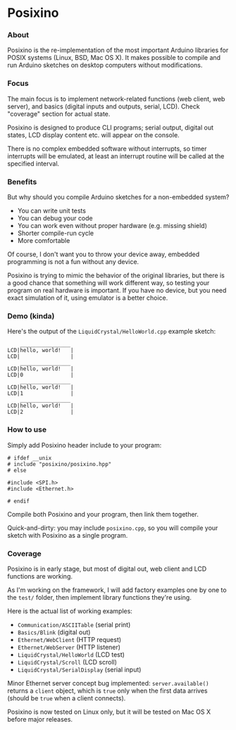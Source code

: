 Posixino
========

### About ###

Posixino is the re-implementation 
of the most important Arduino libraries for
POSIX systems (Linux, BSD, Mac OS X).
It makes possible to compile and run
Arduino sketches on desktop computers
without modifications.

### Focus ###

The main focus is to implement network-related
functions (web client, web server),
and basics (digital inputs and outputs, serial, LCD).
Check "coverage" section for actual state. 

Posixino is designed to produce CLI programs;
serial output, digital out states, LCD display content etc.
will appear on the console.

There is no complex embedded software without interrupts,
so timer interrupts will be emulated,
at least an interrupt routine will be called
at the specified interval.

### Benefits ###

But why should you compile Arduino
sketches for a non-embedded system?

- You can write unit tests
- You can debug your code
- You can work even without proper hardware (e.g. missing shield)
- Shorter compile-run cycle
- More comfortable

Of course, I don't want you to throw your device away,
embedded programming is not a fun without any device.

Posixino is trying to mimic the behavior of the original libraries,
but there is a good chance that something will work different way,
so testing your program on real hardware is important. 
If you have no device, but you need exact simulation of it,
using emulator is a better choice.

### Demo (kinda) ###

Here's the output of the 
`LiquidCrystal/HelloWorld.cpp` example sketch:
    
```
    ________________
LCD|hello, world!   |
LCD|                |
    ________________
LCD|hello, world!   |
LCD|0               |
    ________________
LCD|hello, world!   |
LCD|1               |
    ________________
LCD|hello, world!   |
LCD|2               |
```

### How to use ###

Simply add Posixino header include to your program:

```
# ifdef __unix
# include "posixino/posixino.hpp"
# else

#include <SPI.h>
#include <Ethernet.h>

# endif
```
Compile both Posixino and your program,
then link them together.

Quick-and-dirty: you may include `posixino.cpp`, 
so you will compile your sketch with Posixino as a single program.

### Coverage ###

Posixino is in early stage,
but most of 
digital out, web client and LCD 
functions are working.

As I'm working on the framework,
I will add factory examples one by one
to the `test/` folder,
then implement library functions they're using.

Here is the actual list of working examples:

- `Communication/ASCIITable` (serial print)
- `Basics/Blink` (digital out)
- `Ethernet/WebClient` (HTTP request)
- `Ethernet/WebServer` (HTTP listener)
- `LiquidCrystal/HelloWorld` (LCD test)
- `LiquidCrystal/Scroll` (LCD scroll)
- `LiquidCrystal/SerialDisplay` (serial input)

Minor Ethernet server concept bug implemented:
`server.available()` returns a `client` object, 
which is `true` only when the first data arrives 
(should be `true` when a client connects).

Posixino is now tested on Linux only,
but it will be tested on Mac OS X before major releases.
